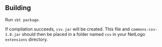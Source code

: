 ## Building

Run `sbt package`.

If compilation succeeds, `csv.jar` will be created. This file and `commons-csv-1.0.jar` should then be placed in a folder named `csv` in your NetLogo `extensions` directory.
